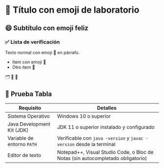 # 🧪 Título con emoji de laboratorio
## 😄 Subtítulo con emoji feliz
### ✅ Lista de verificación

Texto normal con emoji 🎯 en párrafo.

* Item con emoji 📝
* Otro item 🔧

🗂️ 🧪 🧭

## 🧭 Prueba Tabla


| Requisito | Detalles |
|-----------|----------|
| Sistema Operativo | Windows 10 o superior |
| Java Development Kit (JDK) | JDK 11 o superior instalado y configurado |
| Variable de entorno `PATH` | Verificable con `java -version` y `javac -version` desde la terminal |
| Editor de texto | Notepad++, Visual Studio Code, o Bloc de Notas (sin autocompletado obligatorio) |